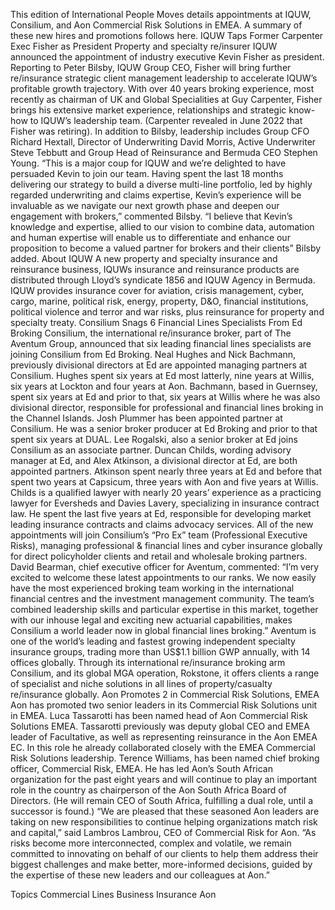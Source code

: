 This edition of International People Moves details appointments at IQUW, Consilium, and Aon Commercial Risk Solutions in EMEA.
A summary of these new hires and promotions follows here.
IQUW Taps Former Carpenter Exec Fisher as President
Property and specialty re/insurer IQUW announced the appointment of industry executive Kevin Fisher as president.
Reporting to Peter Bilsby, IQUW Group CEO, Fisher will bring further re/insurance strategic client management leadership to accelerate IQUW’s profitable growth trajectory.
With over 40 years broking experience, most recently as chairman of UK and Global Specialities at Guy Carpenter, Fisher brings his extensive market experience, relationships and strategic know-how to IQUW’s leadership team. (Carpenter revealed in June 2022 that Fisher was retiring).
In addition to Bilsby, leadership includes Group CFO Richard Hextall, Director of Underwriting David Morris, Active Underwriter Steve Tebbutt and Group Head of Reinsurance and Bermuda CEO Stephen Young.
“This is a major coup for IQUW and we’re delighted to have persuaded Kevin to join our team. Having spent the last 18 months delivering our strategy to build a diverse multi-line portfolio, led by highly regarded underwriting and claims expertise, Kevin’s experience will be invaluable as we navigate our next growth phase and deepen our engagement with brokers,” commented Bilsby.
“I believe that Kevin’s knowledge and expertise, allied to our vision to combine data, automation and human expertise will enable us to differentiate and enhance our proposition to become a valued partner for brokers and their clients” Bilsby added.
About IQUW
A new property and specialty insurance and reinsurance business, IQUWs insurance and reinsurance products are distributed through Lloyd’s syndicate 1856 and IQUW Agency in Bermuda. IQUW provides insurance cover for aviation, crisis management, cyber, cargo, marine, political risk, energy, property, D&O, financial institutions, political violence and terror and war risks, plus reinsurance for property and specialty treaty.
Consilium Snags 6 Financial Lines Specialists From Ed Broking
Consilium, the international re/insurance broker, part of The Aventum Group, announced that six leading financial lines specialists are joining Consilium from Ed Broking.
Neal Hughes and Nick Bachmann, previously divisional directors at Ed are appointed managing partners at Consilium. Hughes spent six years at Ed most latterly, nine years at Willis, six years at Lockton and four years at Aon.
Bachmann, based in Guernsey, spent six years at Ed and prior to that, six years at Willis where he was also divisional director, responsible for professional and financial lines broking in the Channel Islands.
Josh Plummer has been appointed partner at Consilium. He was a senior broker producer at Ed Broking and prior to that spent six years at DUAL. Lee Rogalski, also a senior broker at Ed joins Consilium as an associate partner. Duncan Childs, wording advisory manager at Ed, and Alex Atkinson, a divisional director at Ed, are both appointed partners. Atkinson spent nearly three years at Ed and before that spent two years at Capsicum, three years with Aon and five years at Willis.
Childs is a qualified lawyer with nearly 20 years’ experience as a practicing lawyer for Eversheds and Davies Lavery, specializing in insurance contract law. He spent the last five years at Ed, responsible for developing market leading insurance contracts and claims advocacy services.
All of the new appointments will join Consilium’s “Pro Ex” team (Professional Executive Risks), managing professional & financial lines and cyber insurance globally for direct policyholder clients and retail and wholesale broking partners.
David Bearman, chief executive officer for Aventum, commented: “I’m very excited to welcome these latest appointments to our ranks. We now easily have the most experienced broking team working in the international financial centres and the investment management community. The team’s combined leadership skills and particular expertise in this market, together with our inhouse legal and exciting new actuarial capabilities, makes Consilium a world leader now in global financial lines broking.”
Aventum is one of the world’s leading and fastest growing independent specialty insurance groups, trading more than US$1.1 billion GWP annually, with 14 offices globally. Through its international re/insurance broking arm Consilium, and its global MGA operation, Rokstone, it offers clients a range of specialist and niche solutions in all lines of property/casualty re/insurance globally.
Aon Promotes 2 in Commercial Risk Solutions, EMEA
Aon has promoted two senior leaders in its Commercial Risk Solutions unit in EMEA.
Luca Tassarotti has been named head of Aon Commercial Risk Solutions EMEA. Tassarotti previously was deputy global CEO and EMEA leader of Facultative, as well as representing reinsurance in the Aon EMEA EC. In this role he already collaborated closely with the EMEA Commercial Risk Solutions leadership.
Terence Williams, has been named chief broking officer, Commercial Risk, EMEA. He has led Aon’s South African organization for the past eight years and will continue to play an important role in the country as chairperson of the Aon South Africa Board of Directors. (He will remain CEO of South Africa, fulfilling a dual role, until a successor is found.)
“We are pleased that these seasoned Aon leaders are taking on new responsibilities to continue helping organizations match risk and capital,” said Lambros Lambrou, CEO of Commercial Risk for Aon. “As risks become more interconnected, complex and volatile, we remain committed to innovating on behalf of our clients to help them address their biggest challenges and make better, more-informed decisions, guided by the expertise of these new leaders and our colleagues at Aon.”

Topics
Commercial Lines
Business Insurance
Aon
